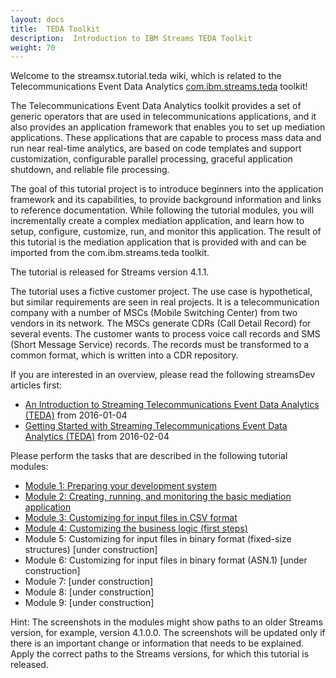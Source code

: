 ```yaml
---
layout: docs
title:  TEDA Toolkit
description:  Introduction to IBM Streams TEDA Toolkit
weight: 70
---
```


Welcome to the streamsx.tutorial.teda wiki, which is related to the Telecommunications Event Data Analytics [com.ibm.streams.teda](http://www-01.ibm.com/support/knowledgecenter/SSCRJU_4.1.1/com.ibm.streams.toolkits.doc/spldoc/dita/tk$com.ibm.streams.teda/tk$com.ibm.streams.teda.html) toolkit!

The Telecommunications Event Data Analytics toolkit provides a set of generic operators that are used in telecommunications applications, and it also provides an application framework that enables you to set up mediation applications. These applications that are capable to process mass data and run near real-time analytics, are based on code templates and support customization, configurable parallel processing, graceful application shutdown, and reliable file processing.

The goal of this tutorial project is to introduce beginners into the application framework and its capabilities, to provide background information and links to reference documentation. While following the tutorial modules, you will incrementally create a complex mediation application, and learn how to setup, configure, customize, run, and monitor this application. The result of this tutorial is the mediation application that is provided with and can be imported from the com.ibm.streams.teda toolkit.

The tutorial is released for Streams version 4.1.1.

The tutorial uses a fictive customer project. The use case is hypothetical, but similar requirements are seen in real projects. It is a telecommunication company with a number of MSCs (Mobile Switching Center) from two vendors in its network. The MSCs generate CDRs (Call Detail Record) for several events. The customer wants to process voice call records and SMS (Short Message Service) records. The records must be transformed to a common format, which is written into a CDR repository.

If you are interested in an overview, please read the following streamsDev articles first:

* [An Introduction to Streaming Telecommunications Event Data Analytics (TEDA)](https://developer.ibm.com/streamsdev/docs/introduction-streaming-telecommunications-event-data-analytics-teda/) from 2016-01-04
* [Getting Started with Streaming Telecommunications Event Data Analytics (TEDA)](https://developer.ibm.com/streamsdev/docs/getting-started-streaming-telecommunications-event-data-analytics-teda/) from 2016-02-04

Please perform the tasks that are described in the following tutorial modules:

* [Module 1: Preparing your development system]( https://github.com/IBMStreams/streamsx.tutorial.teda/wiki/Module-1:-Preparing-your-development-system )
* [Module 2: Creating, running, and monitoring the basic mediation application](https://github.com/IBMStreams/streamsx.tutorial.teda/wiki/Module-2:-Creating,-running,-and-monitoring-the-basic-mediation-application)
* [Module 3: Customizing for input files in CSV format]( https://github.com/IBMStreams/streamsx.tutorial.teda/wiki/Module-3:-Customizing-for-input-files-in-CSV-format)
* [Module 4: Customizing the business logic (first steps)]( https://github.com/IBMStreams/streamsx.tutorial.teda/wiki/Module-4:-Customizing-the-business-logic-(first-steps))
* Module 5: Customizing for input files in binary format (fixed-size structures) [under construction]
* Module 6: Customizing for input files in binary format (ASN.1) [under construction]
* Module 7: [under construction]
* Module 8: [under construction]
* Module 9: [under construction]

Hint: The screenshots in the modules might show paths to an older Streams version, for example, version 4.1.0.0. The screenshots will be updated only if there is an important change or information that needs to be explained. Apply the correct paths to the Streams versions, for which this tutorial is released.